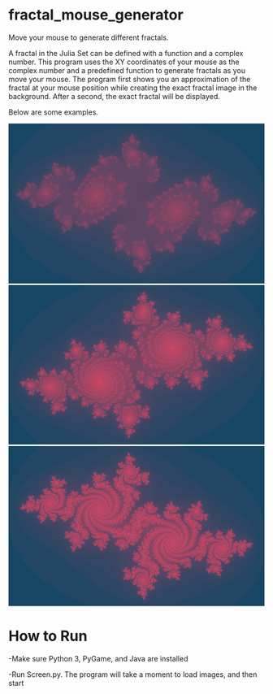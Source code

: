 # fractal_mouse_generator
Move your mouse to generate different fractals.

A fractal in the Julia Set can be defined with a function and a complex number. This program uses the XY coordinates of your mouse as the complex number and a predefined function to generate fractals as you move your mouse.
The program first shows you an approximation of the fractal at your mouse position while creating the exact fractal image in the background. After a second, the exact fractal will be displayed.

Below are some examples.

![Example1](https://github.com/mattBoros/fractal_mouse_generator/blob/master/Examples/100_300.png?raw=true)
![Example2](https://github.com/mattBoros/fractal_mouse_generator/blob/master/Examples/150_150.png?raw=true)
![Example3](https://github.com/mattBoros/fractal_mouse_generator/blob/master/Examples/150_350.png?raw=true)


# How to Run
-Make sure Python 3, PyGame, and Java are installed

-Run Screen.py. The program will take a moment to load images, and then start
